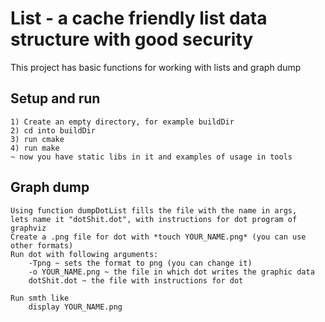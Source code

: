 # List - a cache friendly list data structure with good security

 This project has basic functions for working with lists and graph dump

## Setup and run
    
    1) Create an empty directory, for example buildDir
    2) cd into buildDir
    3) run cmake 
    4) run make
    ~ now you have static libs in it and examples of usage in tools

## Graph dump

    Using function dumpDotList fills the file with the name in args,
    lets name it "dotShit.dot", with instructions for dot program of graphviz
    Create a .png file for dot with *touch YOUR_NAME.png* (you can use other formats)
    Run dot with following arguments:
        -Tpng ~ sets the format to png (you can change it)
        -o YOUR_NAME.png ~ the file in which dot writes the graphic data
        dotShit.dot ~ the file with instructions for dot
        
    Run smth like 
        display YOUR_NAME.png
